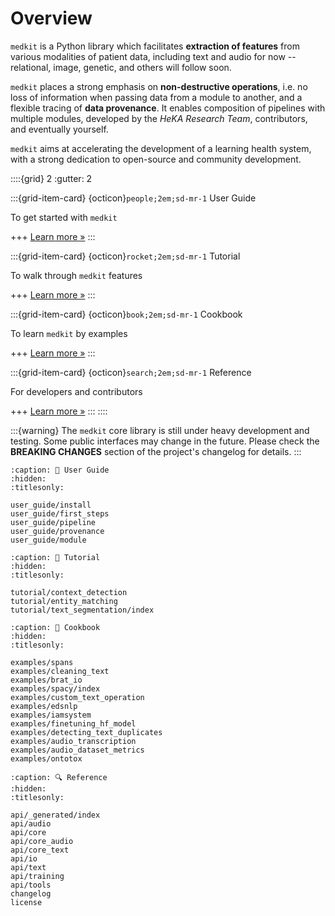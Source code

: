 # Overview

`medkit` is a Python library which facilitates **extraction of features**
from various modalities of patient data, including text and audio for now
-- relational, image, genetic, and others will follow soon.

`medkit` places a strong emphasis on **non-destructive operations**,
i.e. no loss of information when passing data from a module to another,
and a flexible tracing of **data provenance**.
It enables composition of pipelines with multiple modules,
developed by the _HeKA Research Team_, contributors, and eventually yourself.

`medkit` aims at accelerating the development of a learning health system,
with a strong dedication to open-source and community development.

::::{grid} 2
:gutter: 2

:::{grid-item-card} {octicon}`people;2em;sd-mr-1` User Guide

To get started with `medkit`

+++
[Learn more »](user_guide/first_steps)
:::

:::{grid-item-card} {octicon}`rocket;2em;sd-mr-1` Tutorial

To walk through `medkit` features

+++
[Learn more »](tutorial/entity_matching)
:::

:::{grid-item-card} {octicon}`book;2em;sd-mr-1` Cookbook

To learn `medkit` by examples

+++
[Learn more »](examples/spans)
:::

:::{grid-item-card} {octicon}`search;2em;sd-mr-1` Reference

For developers and contributors

+++
[Learn more »](api/core)
:::
::::

:::{warning}
The `medkit` core library is still under heavy development and testing.
Some public interfaces may change in the future.
Please check the **BREAKING CHANGES** section of the project's changelog for details.
:::

```{toctree}
:caption: 👥 User Guide
:hidden:
:titlesonly:

user_guide/install
user_guide/first_steps
user_guide/pipeline
user_guide/provenance
user_guide/module
```

```{toctree}
:caption: 🚀 Tutorial
:hidden:
:titlesonly:

tutorial/context_detection
tutorial/entity_matching
tutorial/text_segmentation/index
```

```{toctree}
:caption: 📖 Cookbook
:hidden:
:titlesonly:

examples/spans
examples/cleaning_text
examples/brat_io
examples/spacy/index
examples/custom_text_operation
examples/edsnlp
examples/iamsystem
examples/finetuning_hf_model
examples/detecting_text_duplicates
examples/audio_transcription
examples/audio_dataset_metrics
examples/ontotox
```

```{toctree}
:caption: 🔍 Reference
:hidden:
:titlesonly:

api/_generated/index
api/audio
api/core
api/core_audio
api/core_text
api/io
api/text
api/training
api/tools
changelog
license
```
